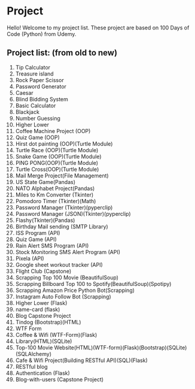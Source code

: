 # Project

Hello! Welcome to my project list. These project are based on 100 Days of Code (Python) from Udemy.

## Project list: (from old to new)

1. Tip Calculator
2. Treasure island
3. Rock Paper Scissor
4. Password Generator
5. Caesar
6. Blind Bidding System
7. Basic Calculator
8. Blackjack
9. Number Guessing
10. Higher Lower
11. Coffee Machine Project (OOP)
12. Quiz Game (OOP)
13. Hirst dot painting (OOP)(Turtle Module)
14. Turtle Race (OOP)(Turtle Module)
15. Snake Game (OOP)(Turtle Module)
16. PING PONG(OOP)(Turtle Module)
17. Turtle Cross(OOP)(Turtle Module)
18. Mail Merge Project(File Management)
19. US State Game(Pandas)
20. NATO Alphabet Project(Pandas)
21. Miles to Km Converter (Tkinter)
22. Pomodoro Timer (Tkinter)(Math)
23. Password Manager (Tkinter)(pyperclip)
24. Password Manager (JSON)(Tkinter)(pyperclip)
25. Flashy(Tkinter)(Pandas)
26. Birthday Mail sending (SMTP Library)
27. ISS Program (API)
28. Quiz Game (API)
29. Rain Alert SMS Program (API)
30. Stock Monitoring SMS Alert Program (API)
31. Pixela (API)
32. Google sheet workout tracker (API)
33. Flight Club (Capstone)
34. Scrapping Top 100 Movie (BeautifulSoup)
35. Scrapping Billboard Top 100 to Spotify(BeautifulSoup)(Spotipy)
36. Scrapping Amazon Price Python Bot(Scrapping)
37. Instagram Auto Follow Bot (Scrapping)
38. Higher Lower (Flask)
39. name-card (flask)
40. Blog Capstone Project
41. Tindog (Bootstrap)(HTML)
42. WTF Form
43. Coffee & Wifi (WTF-Form)(Flask)
44. Library(HTML)(SQLite)
45. Top-100 Movie Website(HTML)(WTF-form)(Flask)(Bootstrap)(SQLite)(SQLAlchemy)
46. Cafe & Wifi Project(Building RESTful API)(SQL)(Flask)
47. RESTful blog
48. Authentication (Flask)
49. Blog-with-users (Capstone Project)
